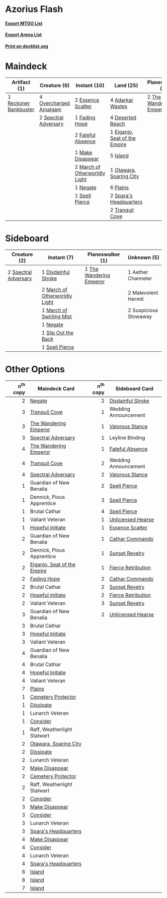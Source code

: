 # Azorius Flash

#### [Export MTGO List](../collection/Azorius%20Flash/Azorius%20Flash.txt)
#### [Export Arena List](../collection/Azorius%20Flash/Azorius%20Flash_arena.txt)
#### [Print on decklist.org](http://decklist.org/?deckmain=4%09Adarkar%20Wastes%0A4%09Deserted%20Beach%0A1%09Eiganjo,%20Seat%20of%20the%20Empire%0A2%09Essence%20Scatter%0A1%09Fading%20Hope%0A2%09Fateful%20Absence%0A5%09Island%0A1%09Make%20Disappear%0A2%09March%20of%20Otherworldly%20Light%0A1%09Negate%0A1%09Otawara,%20Soaring%20City%0A4%09Overcharged%20Amalgam%0A6%09Plains%0A2%09Prayer%20of%20Binding%0A4%09Protect%20the%20Negotiators%0A1%09Reckoner%20Bankbuster%0A4%09Resolute%20Reinforcements%0A2%09Silver%20Scrutiny%0A2%09Spara's%20Headquarters%0A2%09Spectral%20Adversary%0A1%09Spell%20Pierce%0A2%09The%20Wandering%20Emperor%0A2%09Tranquil%20Cove%0A4%09Wedding%20Announcement&deckside=1%09Aether%20Channeler%0A1%09Disdainful%20Stroke%0A2%09Malevolent%20Hermit%0A2%09March%20of%20Otherworldly%20Light%0A1%09March%20of%20Swirling%20Mist%0A1%09Negate%0A1%09Slip%20Out%20the%20Back%0A2%09Spectral%20Adversary%0A1%09Spell%20Pierce%0A2%09Suspicious%20Stowaway%0A1%09The%20Wandering%20Emperor)
# Maindeck

|                                          Artifact (1)                                          |                                          Creature (6)                                          |                                              Instant (10)                                              |                                               Land (25)                                                |                                         Planeswalker (2)                                         |      Unknown (16)       |
|------------------------------------------------------------------------------------------------|------------------------------------------------------------------------------------------------|--------------------------------------------------------------------------------------------------------|--------------------------------------------------------------------------------------------------------|--------------------------------------------------------------------------------------------------|-------------------------|
|1 [Reckoner Bankbuster](http://gatherer.wizards.com/Pages/Card/Details.aspx?multiverseid=548568)|4 [Overcharged Amalgam](http://gatherer.wizards.com/Pages/Card/Details.aspx?multiverseid=540914)|2 [Essence Scatter](http://gatherer.wizards.com/Pages/Card/Details.aspx?multiverseid=426754)            |4 [Adarkar Wastes](http://gatherer.wizards.com/Pages/Card/Details.aspx?multiverseid=129458)             |2 [The Wandering Emperor](http://gatherer.wizards.com/Pages/Card/Details.aspx?multiverseid=548337)|2 Prayer of Binding      |
|                                                                                                |2 [Spectral Adversary](http://gatherer.wizards.com/Pages/Card/Details.aspx?multiverseid=534843) |1 [Fading Hope](http://gatherer.wizards.com/Pages/Card/Details.aspx?multiverseid=534812)                |4 [Deserted Beach](http://gatherer.wizards.com/Pages/Card/Details.aspx?multiverseid=535058)             |                                                                                                  |4 Protect the Negotiators|
|                                                                                                |                                                                                                |2 [Fateful Absence](http://gatherer.wizards.com/Pages/Card/Details.aspx?multiverseid=534774)            |1 [Eiganjo, Seat of the Empire](http://gatherer.wizards.com/Pages/Card/Details.aspx?multiverseid=548581)|                                                                                                  |4 Resolute Reinforcements|
|                                                                                                |                                                                                                |1 [Make Disappear](http://gatherer.wizards.com/Pages/Card/Details.aspx?multiverseid=555250)             |5 [Island](http://gatherer.wizards.com/Pages/Card/Details.aspx?multiverseid=439857)                     |                                                                                                  |2 Silver Scrutiny        |
|                                                                                                |                                                                                                |2 [March of Otherworldly Light](http://gatherer.wizards.com/Pages/Card/Details.aspx?multiverseid=548321)|1 [Otawara, Soaring City](http://gatherer.wizards.com/Pages/Card/Details.aspx?multiverseid=548584)      |                                                                                                  |4 Wedding Announcement   |
|                                                                                                |                                                                                                |1 [Negate](http://gatherer.wizards.com/Pages/Card/Details.aspx?multiverseid=423707)                     |6 [Plains](http://gatherer.wizards.com/Pages/Card/Details.aspx?multiverseid=439856)                     |                                                                                                  |                         |
|                                                                                                |                                                                                                |1 [Spell Pierce](http://gatherer.wizards.com/Pages/Card/Details.aspx?multiverseid=425876)               |2 [Spara's Headquarters](http://gatherer.wizards.com/Pages/Card/Details.aspx?multiverseid=555458)       |                                                                                                  |                         |
|                                                                                                |                                                                                                |                                                                                                        |2 [Tranquil Cove](http://gatherer.wizards.com/Pages/Card/Details.aspx?multiverseid=451243)              |                                                                                                  |                         |


# Sideboard

|                                         Creature (2)                                          |                                              Instant (7)                                               |                                         Planeswalker (1)                                         |     Unknown (5)     |
|-----------------------------------------------------------------------------------------------|--------------------------------------------------------------------------------------------------------|--------------------------------------------------------------------------------------------------|---------------------|
|2 [Spectral Adversary](http://gatherer.wizards.com/Pages/Card/Details.aspx?multiverseid=534843)|1 [Disdainful Stroke](http://gatherer.wizards.com/Pages/Card/Details.aspx?multiverseid=420705)          |1 [The Wandering Emperor](http://gatherer.wizards.com/Pages/Card/Details.aspx?multiverseid=548337)|1 Aether Channeler   |
|                                                                                               |2 [March of Otherworldly Light](http://gatherer.wizards.com/Pages/Card/Details.aspx?multiverseid=548321)|                                                                                                  |2 Malevolent Hermit  |
|                                                                                               |1 [March of Swirling Mist](http://gatherer.wizards.com/Pages/Card/Details.aspx?multiverseid=548358)     |                                                                                                  |2 Suspicious Stowaway|
|                                                                                               |1 [Negate](http://gatherer.wizards.com/Pages/Card/Details.aspx?multiverseid=423707)                     |                                                                                                  |                     |
|                                                                                               |1 [Slip Out the Back](http://gatherer.wizards.com/Pages/Card/Details.aspx?multiverseid=555263)          |                                                                                                  |                     |
|                                                                                               |1 [Spell Pierce](http://gatherer.wizards.com/Pages/Card/Details.aspx?multiverseid=425876)               |                                                                                                  |                     |


# Other Options

|*n*<sup>th</sup> copy|                                            Maindeck Card                                             |*n*<sup>th</sup> copy|                                       Sideboard Card                                        |
|--------------------:|------------------------------------------------------------------------------------------------------|--------------------:|---------------------------------------------------------------------------------------------|
|                    2|[Negate](http://gatherer.wizards.com/Pages/Card/Details.aspx?multiverseid=423707)                     |                    2|[Disdainful Stroke](http://gatherer.wizards.com/Pages/Card/Details.aspx?multiverseid=420705) |
|                    3|[Tranquil Cove](http://gatherer.wizards.com/Pages/Card/Details.aspx?multiverseid=451243)              |                    1|Wedding Announcement                                                                         |
|                    3|[The Wandering Emperor](http://gatherer.wizards.com/Pages/Card/Details.aspx?multiverseid=548337)      |                    1|[Valorous Stance](http://gatherer.wizards.com/Pages/Card/Details.aspx?multiverseid=391950)   |
|                    3|[Spectral Adversary](http://gatherer.wizards.com/Pages/Card/Details.aspx?multiverseid=534843)         |                    1|Leyline Binding                                                                              |
|                    4|[The Wandering Emperor](http://gatherer.wizards.com/Pages/Card/Details.aspx?multiverseid=548337)      |                    1|[Fateful Absence](http://gatherer.wizards.com/Pages/Card/Details.aspx?multiverseid=534774)   |
|                    4|[Tranquil Cove](http://gatherer.wizards.com/Pages/Card/Details.aspx?multiverseid=451243)              |                    2|Wedding Announcement                                                                         |
|                    4|[Spectral Adversary](http://gatherer.wizards.com/Pages/Card/Details.aspx?multiverseid=534843)         |                    2|[Valorous Stance](http://gatherer.wizards.com/Pages/Card/Details.aspx?multiverseid=391950)   |
|                    1|Guardian of New Benalia                                                                               |                    2|[Spell Pierce](http://gatherer.wizards.com/Pages/Card/Details.aspx?multiverseid=425876)      |
|                    1|Dennick, Pious Apprentice                                                                             |                    3|[Spell Pierce](http://gatherer.wizards.com/Pages/Card/Details.aspx?multiverseid=425876)      |
|                    1|Brutal Cathar                                                                                         |                    4|[Spell Pierce](http://gatherer.wizards.com/Pages/Card/Details.aspx?multiverseid=425876)      |
|                    1|Valiant Veteran                                                                                       |                    1|[Unlicensed Hearse](http://gatherer.wizards.com/Pages/Card/Details.aspx?multiverseid=555447) |
|                    1|[Hopeful Initiate](http://gatherer.wizards.com/Pages/Card/Details.aspx?multiverseid=540850)           |                    1|[Essence Scatter](http://gatherer.wizards.com/Pages/Card/Details.aspx?multiverseid=426754)   |
|                    2|Guardian of New Benalia                                                                               |                    1|[Cathar Commando](http://gatherer.wizards.com/Pages/Card/Details.aspx?multiverseid=534764)   |
|                    2|Dennick, Pious Apprentice                                                                             |                    1|[Sunset Revelry](http://gatherer.wizards.com/Pages/Card/Details.aspx?multiverseid=534796)    |
|                    2|[Eiganjo, Seat of the Empire](http://gatherer.wizards.com/Pages/Card/Details.aspx?multiverseid=548581)|                    1|[Fierce Retribution](http://gatherer.wizards.com/Pages/Card/Details.aspx?multiverseid=540843)|
|                    2|[Fading Hope](http://gatherer.wizards.com/Pages/Card/Details.aspx?multiverseid=534812)                |                    2|[Cathar Commando](http://gatherer.wizards.com/Pages/Card/Details.aspx?multiverseid=534764)   |
|                    2|Brutal Cathar                                                                                         |                    2|[Sunset Revelry](http://gatherer.wizards.com/Pages/Card/Details.aspx?multiverseid=534796)    |
|                    2|[Hopeful Initiate](http://gatherer.wizards.com/Pages/Card/Details.aspx?multiverseid=540850)           |                    2|[Fierce Retribution](http://gatherer.wizards.com/Pages/Card/Details.aspx?multiverseid=540843)|
|                    2|Valiant Veteran                                                                                       |                    3|[Sunset Revelry](http://gatherer.wizards.com/Pages/Card/Details.aspx?multiverseid=534796)    |
|                    3|Guardian of New Benalia                                                                               |                    2|[Unlicensed Hearse](http://gatherer.wizards.com/Pages/Card/Details.aspx?multiverseid=555447) |
|                    3|Brutal Cathar                                                                                         |                     |                                                                                             |
|                    3|[Hopeful Initiate](http://gatherer.wizards.com/Pages/Card/Details.aspx?multiverseid=540850)           |                     |                                                                                             |
|                    3|Valiant Veteran                                                                                       |                     |                                                                                             |
|                    4|Guardian of New Benalia                                                                               |                     |                                                                                             |
|                    4|Brutal Cathar                                                                                         |                     |                                                                                             |
|                    4|[Hopeful Initiate](http://gatherer.wizards.com/Pages/Card/Details.aspx?multiverseid=540850)           |                     |                                                                                             |
|                    4|Valiant Veteran                                                                                       |                     |                                                                                             |
|                    7|[Plains](http://gatherer.wizards.com/Pages/Card/Details.aspx?multiverseid=439856)                     |                     |                                                                                             |
|                    1|[Cemetery Protector](http://gatherer.wizards.com/Pages/Card/Details.aspx?multiverseid=540833)         |                     |                                                                                             |
|                    1|[Dissipate](http://gatherer.wizards.com/Pages/Card/Details.aspx?multiverseid=292758)                  |                     |                                                                                             |
|                    1|Lunarch Veteran                                                                                       |                     |                                                                                             |
|                    1|[Consider](http://gatherer.wizards.com/Pages/Card/Details.aspx?multiverseid=534803)                   |                     |                                                                                             |
|                    1|Raff, Weatherlight Stalwart                                                                           |                     |                                                                                             |
|                    2|[Otawara, Soaring City](http://gatherer.wizards.com/Pages/Card/Details.aspx?multiverseid=548584)      |                     |                                                                                             |
|                    2|[Dissipate](http://gatherer.wizards.com/Pages/Card/Details.aspx?multiverseid=292758)                  |                     |                                                                                             |
|                    2|Lunarch Veteran                                                                                       |                     |                                                                                             |
|                    2|[Make Disappear](http://gatherer.wizards.com/Pages/Card/Details.aspx?multiverseid=555250)             |                     |                                                                                             |
|                    2|[Cemetery Protector](http://gatherer.wizards.com/Pages/Card/Details.aspx?multiverseid=540833)         |                     |                                                                                             |
|                    2|Raff, Weatherlight Stalwart                                                                           |                     |                                                                                             |
|                    2|[Consider](http://gatherer.wizards.com/Pages/Card/Details.aspx?multiverseid=534803)                   |                     |                                                                                             |
|                    3|[Make Disappear](http://gatherer.wizards.com/Pages/Card/Details.aspx?multiverseid=555250)             |                     |                                                                                             |
|                    3|[Consider](http://gatherer.wizards.com/Pages/Card/Details.aspx?multiverseid=534803)                   |                     |                                                                                             |
|                    3|Lunarch Veteran                                                                                       |                     |                                                                                             |
|                    3|[Spara's Headquarters](http://gatherer.wizards.com/Pages/Card/Details.aspx?multiverseid=555458)       |                     |                                                                                             |
|                    4|[Make Disappear](http://gatherer.wizards.com/Pages/Card/Details.aspx?multiverseid=555250)             |                     |                                                                                             |
|                    4|[Consider](http://gatherer.wizards.com/Pages/Card/Details.aspx?multiverseid=534803)                   |                     |                                                                                             |
|                    4|Lunarch Veteran                                                                                       |                     |                                                                                             |
|                    4|[Spara's Headquarters](http://gatherer.wizards.com/Pages/Card/Details.aspx?multiverseid=555458)       |                     |                                                                                             |
|                    6|[Island](http://gatherer.wizards.com/Pages/Card/Details.aspx?multiverseid=439857)                     |                     |                                                                                             |
|                    8|[Island](http://gatherer.wizards.com/Pages/Card/Details.aspx?multiverseid=439857)                     |                     |                                                                                             |
|                    7|[Island](http://gatherer.wizards.com/Pages/Card/Details.aspx?multiverseid=439857)                     |                     |                                                                                             |

